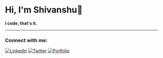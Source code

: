 # Hi, I'm  Shivanshu👋

**I code, that's it.**

---

### Connect with me:

[![LinkedIn](https://img.shields.io/badge/-LinkedIn-blue?style=for-the-badge&logo=linkedin&logoColor=white&link=https://www.linkedin.com/in/yourprofile)](https://www.linkedin.com/in/yourprofile) 
[![Twitter](https://img.shields.io/badge/-Twitter-1DA1F2?style=for-the-badge&logo=twitter&logoColor=white&link=https://twitter.com/yourprofile)](https://twitter.com/yourprofile)
[![Portfolio](https://img.shields.io/badge/-Portfolio-black?style=for-the-badge&logo=web&logoColor=white&link=https://yourportfolio.com)](https://yourportfolio.com)
